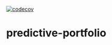 [![codecov](https://codecov.io/github/savolodya/predictive-portfolio/graph/badge.svg?token=RANLEXAYXQ)](https://codecov.io/github/savolodya/predictive-portfolio)

# predictive-portfolio